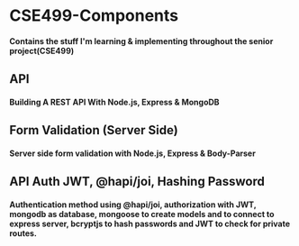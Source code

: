 # CSE499-Components

#### Contains the stuff I'm learning & implementing throughout the senior project(CSE499)

## API
#### Building A REST API With Node.js, Express & MongoDB

## Form Validation (Server Side)
#### Server side form validation with Node.js, Express & Body-Parser

## API Auth JWT, @hapi/joi, Hashing Password
#### Authentication method using @hapi/joi, authorization with JWT, mongodb as database, mongoose to create models and to connect to express server, bcryptjs to hash passwords and JWT to check for private routes.
